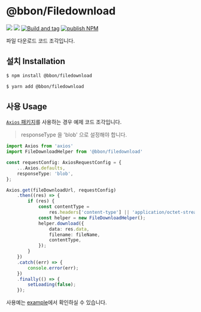 # @bbon/Filedownload

[![](https://shields.io/npm/v/@bbon/filedownload)](https://www.npmjs.com/package/@bbon/filedownload) [![](https://shields.io/npm/dt/@bbon/filedownload)](https://www.npmjs.com/package/@bbon/filedownload) [![Build and tag](https://github.com/bbonkr/bbon-filedownload/actions/workflows/build-and-tag.yml/badge.svg)](https://github.com/bbonkr/bbon-filedownload/actions/workflows/build-and-tag.yml) [![publish NPM](https://github.com/bbonkr/bbon-filedownload/actions/workflows/publish-npm.yml/badge.svg)](https://github.com/bbonkr/bbon-filedownload/actions/workflows/publish-npm.yml)

파일 다운로드 코드 조각입니다.

## 설치 Installation

```bash
$ npm install @bbon/filedownload
```

```bash
$ yarn add @bbon/filedownload
```

## 사용 Usage

[`Axios` 패키지](https://www.npmjs.com/package/axios)를 사용하는 경우 예제 코드 조각입니다.

> responseType 을 'blob' 으로 설정해야 합니다.

```typescript
import Axios from 'axios'
import FileDownloadHelper from '@bbon/filedownload'

const requestConfig: AxiosRequestConfig = {
    ...Axios.defaults,
    responseType: 'blob',
};

Axios.get(fileDownloadUrl, requestConfig)
    .then((res) => {
        if (res) {
            const contentType =
                res.headers['content-type'] || 'application/octet-stream';
            const helper = new FileDownloadHelper();
            helper.download({
                data: res.data,
                filename: fileName,
                contentType,
            });
        }
    })
    .catch((err) => {
        console.error(err);
    })
    .finally(() => {
        setLoading(false);
    });
```

사용예는 [example](https://github.com/bbonkr/bbon-filedownload/example)에서 확인하실 수 있습니다.
